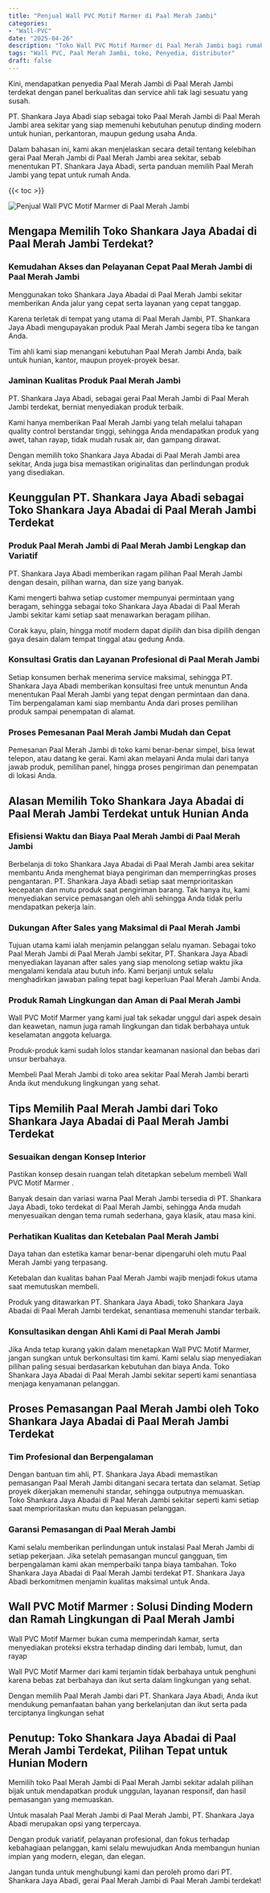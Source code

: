 ```yaml
---
title: "Penjual Wall PVC Motif Marmer di Paal Merah Jambi"
categories: 
- "Wall-PVC"
date: "2025-04-26"
description: "Toko Wall PVC Motif Marmer di Paal Merah Jambi bagi rumah, perkantoran, serta toko. Panel terbaik, pilihan motif, variasi warna modern, dengan layanan penempatan ditangani oleh teknisi ahli serta garansi resmi!|Layanan distribusi Wall PVC Motif Marmer di Paal Merah Jambi untuk kebutuhan tempat tinggal, perkantoran, atau gerai, dengan panel unggulan dan instalasi oleh tim profesional serta garansi resmi.|Alternatif Wall PVC Motif Marmer di Paal Merah Jambi yang terbukti bagi tempat tinggal, kantor, serta ritel, bersama material berkualitas dan instalasi dikerjakan oleh tenaga ahli profesional serta garansi resmi.|Distribusi Wall PVC Motif Marmer di Paal Merah Jambi bagi tempat tinggal, kantor, serta gerai, beserta panel unggulan dan instalasi oleh teknisi profesional, dilengkapi beserta kepastian resmi.}"
tags: "Wall PVC, Paal Merah Jambi, toko, Penyedia, distributor"
draft: false
---
```


Kini, mendapatkan penyedia Paal Merah Jambi di Paal Merah Jambi terdekat dengan panel berkualitas dan service ahli tak lagi sesuatu yang susah.

PT. Shankara Jaya Abadi siap sebagai toko Paal Merah Jambi di Paal Merah Jambi area sekitar yang siap memenuhi kebutuhan penutup dinding modern untuk hunian, perkantoran, maupun gedung usaha Anda.

Dalam bahasan ini, kami akan menjelaskan secara detail tentang kelebihan gerai Paal Merah Jambi di Paal Merah Jambi area sekitar, sebab menentukan PT. Shankara Jaya Abadi, serta panduan memilih Paal Merah Jambi yang tepat untuk rumah Anda.

{{< toc >}}

![Penjual Wall PVC Motif Marmer di Paal Merah Jambi](/images/Wall-PVC/Penjual-Wall-PVC-Motif-Marmer-di-Paal-Merah-Jambi.png)


## Mengapa Memilih Toko Shankara Jaya Abadai di Paal Merah Jambi Terdekat?

### Kemudahan Akses dan Pelayanan Cepat Paal Merah Jambi di Paal Merah Jambi

Menggunakan toko Shankara Jaya Abadai di Paal Merah Jambi sekitar memberikan Anda jalur yang cepat serta layanan yang cepat tanggap.

Karena terletak di tempat yang utama di Paal Merah Jambi, PT. Shankara Jaya Abadi mengupayakan produk Paal Merah Jambi segera tiba ke tangan Anda.

Tim ahli kami siap menangani kebutuhan Paal Merah Jambi Anda, baik untuk hunian, kantor, maupun proyek-proyek besar.

### Jaminan Kualitas Produk Paal Merah Jambi

PT. Shankara Jaya Abadi, sebagai gerai Paal Merah Jambi di Paal Merah Jambi terdekat, berniat menyediakan produk terbaik.

Kami hanya memberikan Paal Merah Jambi yang telah melalui tahapan quality control berstandar tinggi, sehingga Anda mendapatkan produk yang awet, tahan rayap, tidak mudah rusak air, dan gampang dirawat.

Dengan memilih toko Shankara Jaya Abadai di Paal Merah Jambi area sekitar, Anda juga bisa memastikan originalitas dan perlindungan produk yang disediakan.

## Keunggulan PT. Shankara Jaya Abadi sebagai Toko Shankara Jaya Abadai di Paal Merah Jambi Terdekat

### Produk Paal Merah Jambi di Paal Merah Jambi Lengkap dan Variatif

PT. Shankara Jaya Abadi memberikan ragam pilihan Paal Merah Jambi dengan desain, pilihan warna, dan size yang banyak.

Kami mengerti bahwa setiap customer mempunyai permintaan yang beragam, sehingga sebagai toko Shankara Jaya Abadai di Paal Merah Jambi sekitar kami setiap saat menawarkan beragam pilihan.

Corak kayu, plain, hingga motif modern dapat dipilih dan bisa dipilih dengan gaya desain dalam tempat tinggal atau gedung Anda.

### Konsultasi Gratis dan Layanan Profesional di Paal Merah Jambi

Setiap konsumen berhak menerima service maksimal, sehingga PT. Shankara Jaya Abadi memberikan konsultasi free untuk menuntun Anda menentukan Paal Merah Jambi yang tepat dengan permintaan dan dana. Tim berpengalaman kami siap membantu Anda dari proses pemilihan produk sampai penempatan di alamat.

### Proses Pemesanan Paal Merah Jambi Mudah dan Cepat

Pemesanan Paal Merah Jambi di toko kami benar-benar simpel, bisa lewat telepon, atau datang ke gerai. Kami akan melayani Anda mulai dari tanya jawab produk, pemilihan panel, hingga proses pengiriman dan penempatan di lokasi Anda.

## Alasan Memilih Toko Shankara Jaya Abadai di Paal Merah Jambi Terdekat untuk Hunian Anda

### Efisiensi Waktu dan Biaya Paal Merah Jambi di Paal Merah Jambi

Berbelanja di toko Shankara Jaya Abadai di Paal Merah Jambi area sekitar membantu Anda menghemat biaya pengiriman dan memperringkas proses pengantaran. PT. Shankara Jaya Abadi setiap saat memprioritaskan kecepatan dan mutu produk saat pengiriman barang. Tak hanya itu, kami menyediakan service pemasangan oleh ahli sehingga Anda tidak perlu mendapatkan pekerja lain.

### Dukungan After Sales yang Maksimal di Paal Merah Jambi

Tujuan utama kami ialah menjamin pelanggan selalu nyaman. Sebagai toko Paal Merah Jambi di Paal Merah Jambi sekitar, PT. Shankara Jaya Abadi menyediakan layanan after sales yang siap menolong setiap waktu jika mengalami kendala atau butuh info. Kami berjanji untuk selalu menghadirkan jawaban paling tepat bagi keperluan Paal Merah Jambi Anda.

### Produk Ramah Lingkungan dan Aman di Paal Merah Jambi

 Wall PVC Motif Marmer  yang kami jual tak sekadar unggul dari aspek desain dan keawetan, namun juga ramah lingkungan dan tidak berbahaya untuk keselamatan anggota keluarga.

Produk-produk kami sudah lolos standar keamanan nasional dan bebas dari unsur berbahaya.

Membeli Paal Merah Jambi di toko area sekitar Paal Merah Jambi berarti Anda ikut mendukung lingkungan yang sehat.

## Tips Memilih Paal Merah Jambi dari Toko Shankara Jaya Abadai di Paal Merah Jambi Terdekat

### Sesuaikan dengan Konsep Interior 

Pastikan konsep desain ruangan telah ditetapkan sebelum membeli  Wall PVC Motif Marmer .

Banyak desain dan variasi warna Paal Merah Jambi tersedia di PT. Shankara Jaya Abadi, toko terdekat di Paal Merah Jambi, sehingga Anda mudah menyesuaikan dengan tema rumah sederhana, gaya klasik, atau masa kini.

### Perhatikan Kualitas dan Ketebalan Paal Merah Jambi

Daya tahan dan estetika kamar benar-benar dipengaruhi oleh mutu Paal Merah Jambi yang terpasang.

Ketebalan dan kualitas bahan Paal Merah Jambi wajib menjadi fokus utama saat memutuskan membeli.

Produk yang ditawarkan PT. Shankara Jaya Abadi, toko Shankara Jaya Abadai di Paal Merah Jambi terdekat, senantiasa memenuhi standar terbaik.

### Konsultasikan dengan Ahli Kami di Paal Merah Jambi

Jika Anda tetap kurang yakin dalam menetapkan Wall PVC Motif Marmer, jangan sungkan untuk berkonsultasi tim kami. Kami selalu siap menyediakan pilihan paling sesuai berdasarkan kebutuhan dan biaya Anda. Toko Shankara Jaya Abadai di Paal Merah Jambi sekitar seperti kami senantiasa menjaga kenyamanan pelanggan.

## Proses Pemasangan Paal Merah Jambi oleh Toko Shankara Jaya Abadai di Paal Merah Jambi Terdekat

### Tim Profesional dan Berpengalaman

Dengan bantuan tim ahli, PT. Shankara Jaya Abadi memastikan pemasangan Paal Merah Jambi ditangani secara tertata dan selamat. Setiap proyek dikerjakan memenuhi standar, sehingga outputnya memuaskan. Toko Shankara Jaya Abadai di Paal Merah Jambi sekitar seperti kami setiap saat memprioritaskan mutu dan kepuasan pelanggan.

### Garansi Pemasangan di Paal Merah Jambi

Kami selalu memberikan perlindungan untuk instalasi Paal Merah Jambi di setiap pekerjaan. Jika setelah pemasangan muncul gangguan, tim berpengalaman kami akan memperbaiki tanpa biaya tambahan. Toko Shankara Jaya Abadai di Paal Merah Jambi terdekat PT. Shankara Jaya Abadi berkomitmen menjamin kualitas maksimal untuk Anda.

##  Wall PVC Motif Marmer : Solusi Dinding Modern dan Ramah Lingkungan di Paal Merah Jambi

 Wall PVC Motif Marmer  bukan cuma memperindah kamar, serta menyediakan proteksi ekstra terhadap dinding dari lembab, lumut, dan rayap

 Wall PVC Motif Marmer  dari kami terjamin tidak berbahaya untuk penghuni karena bebas zat berbahaya dan ikut serta dalam lingkungan yang sehat.

Dengan memilih Paal Merah Jambi dari PT. Shankara Jaya Abadi, Anda ikut mendukung pemanfaatan bahan yang berkelanjutan dan ikut serta pada terciptanya lingkungan sehat

## Penutup: Toko Shankara Jaya Abadai di Paal Merah Jambi Terdekat, Pilihan Tepat untuk Hunian Modern

Memilih toko Paal Merah Jambi di Paal Merah Jambi sekitar adalah pilihan bijak untuk mendapatkan produk unggulan, layanan responsif, dan hasil pemasangan yang memuaskan.

Untuk masalah Paal Merah Jambi di Paal Merah Jambi, PT. Shankara Jaya Abadi merupakan opsi yang terpercaya.

Dengan produk variatif, pelayanan profesional, dan fokus terhadap kebahagiaan pelanggan, kami selalu mewujudkan Anda membangun hunian impian yang modern, elegan, dan elegan.

Jangan tunda untuk menghubungi kami dan peroleh promo dari PT. Shankara Jaya Abadi, gerai Paal Merah Jambi di Paal Merah Jambi terdekat!